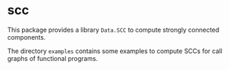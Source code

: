 scc
===

This package provides a library `Data.SCC` to compute
strongly connected components.

The directory `examples` contains some examples
to compute SCCs for call graphs of functional programs.
